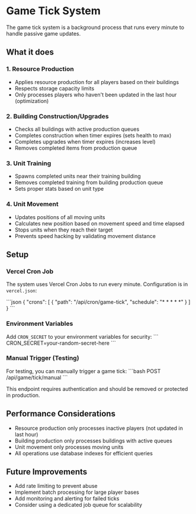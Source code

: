 # Game Tick System

The game tick system is a background process that runs every minute to handle passive game updates.

## What it does

### 1. Resource Production
- Applies resource production for all players based on their buildings
- Respects storage capacity limits
- Only processes players who haven't been updated in the last hour (optimization)

### 2. Building Construction/Upgrades
- Checks all buildings with active production queues
- Completes construction when timer expires (sets health to max)
- Completes upgrades when timer expires (increases level)
- Removes completed items from production queue

### 3. Unit Training
- Spawns completed units near their training building
- Removes completed training from building production queue
- Sets proper stats based on unit type

### 4. Unit Movement
- Updates positions of all moving units
- Calculates new position based on movement speed and time elapsed
- Stops units when they reach their target
- Prevents speed hacking by validating movement distance

## Setup

### Vercel Cron Job
The system uses Vercel Cron Jobs to run every minute. Configuration is in `vercel.json`:

\`\`\`json
{
  "crons": [
    {
      "path": "/api/cron/game-tick",
      "schedule": "* * * * *"
    }
  ]
}
\`\`\`

### Environment Variables
Add `CRON_SECRET` to your environment variables for security:
\`\`\`
CRON_SECRET=your-random-secret-here
\`\`\`

### Manual Trigger (Testing)
For testing, you can manually trigger a game tick:
\`\`\`bash
POST /api/game/tick/manual
\`\`\`

This endpoint requires authentication and should be removed or protected in production.

## Performance Considerations

- Resource production only processes inactive players (not updated in last hour)
- Building production only processes buildings with active queues
- Unit movement only processes moving units
- All operations use database indexes for efficient queries

## Future Improvements

- Add rate limiting to prevent abuse
- Implement batch processing for large player bases
- Add monitoring and alerting for failed ticks
- Consider using a dedicated job queue for scalability
